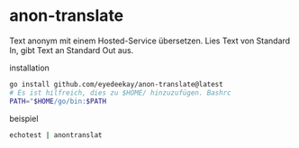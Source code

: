 # anon-translate

Text anonym mit einem Hosted-Service übersetzen.
Lies Text von Standard In, gibt Text an Standard Out aus.

installation

```sh
go install github.com/eyedeekay/anon-translate@latest
# Es ist hilfreich, dies zu $HOME/ hinzuzufügen. Bashrc
PATH="$HOME/go/bin:$PATH
```

beispiel

```sh
echotest | anontranslat
```

